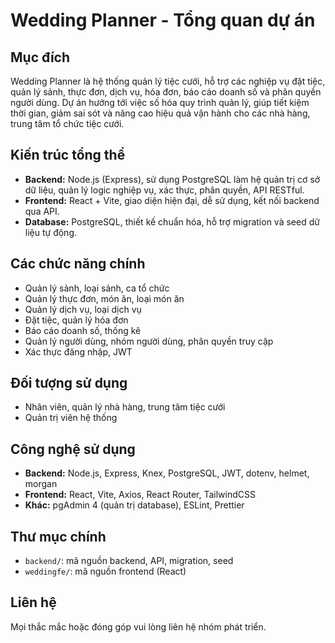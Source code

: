 # Wedding Planner - Tổng quan dự án

## Mục đích

Wedding Planner là hệ thống quản lý tiệc cưới, hỗ trợ các nghiệp vụ đặt tiệc, quản lý sảnh, thực đơn, dịch vụ, hóa đơn, báo cáo doanh số và phân quyền người dùng. Dự án hướng tới việc số hóa quy trình quản lý, giúp tiết kiệm thời gian, giảm sai sót và nâng cao hiệu quả vận hành cho các nhà hàng, trung tâm tổ chức tiệc cưới.

## Kiến trúc tổng thể

- **Backend:** Node.js (Express), sử dụng PostgreSQL làm hệ quản trị cơ sở dữ liệu, quản lý logic nghiệp vụ, xác thực, phân quyền, API RESTful.
- **Frontend:** React + Vite, giao diện hiện đại, dễ sử dụng, kết nối backend qua API.
- **Database:** PostgreSQL, thiết kế chuẩn hóa, hỗ trợ migration và seed dữ liệu tự động.

## Các chức năng chính

- Quản lý sảnh, loại sảnh, ca tổ chức
- Quản lý thực đơn, món ăn, loại món ăn
- Quản lý dịch vụ, loại dịch vụ
- Đặt tiệc, quản lý hóa đơn
- Báo cáo doanh số, thống kê
- Quản lý người dùng, nhóm người dùng, phân quyền truy cập
- Xác thực đăng nhập, JWT

## Đối tượng sử dụng

- Nhân viên, quản lý nhà hàng, trung tâm tiệc cưới
- Quản trị viên hệ thống

## Công nghệ sử dụng

- **Backend:** Node.js, Express, Knex, PostgreSQL, JWT, dotenv, helmet, morgan
- **Frontend:** React, Vite, Axios, React Router, TailwindCSS
- **Khác:** pgAdmin 4 (quản trị database), ESLint, Prettier

## Thư mục chính

- `backend/`: mã nguồn backend, API, migration, seed
- `weddingfe/`: mã nguồn frontend (React)

## Liên hệ

Mọi thắc mắc hoặc đóng góp vui lòng liên hệ nhóm phát triển.
